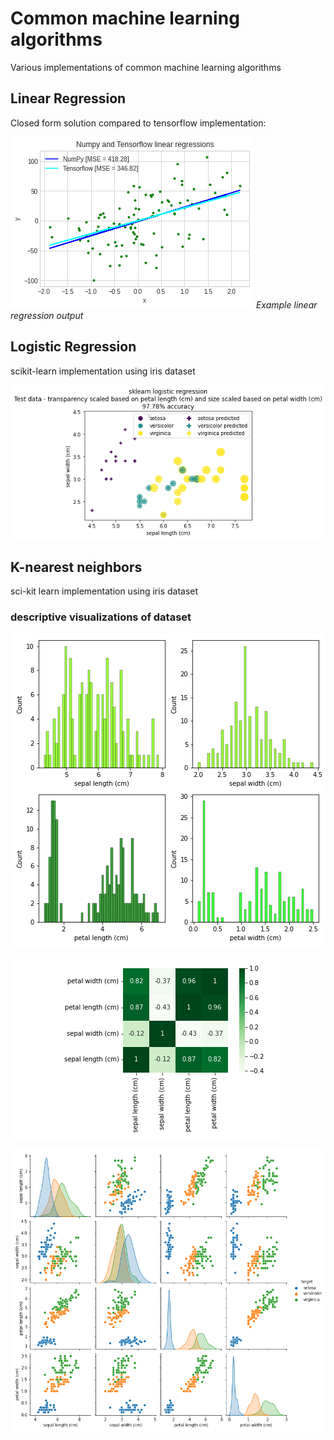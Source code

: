 # Common machine learning algorithms

Various implementations of common machine learning algorithms

## Linear Regression
Closed form solution compared to tensorflow implementation:

![Example linear regression output](./linear_regression/linear_regression.png)
*Example linear regression output*

## Logistic Regression
scikit-learn implementation using iris dataset

![Logistic regression classification of iris dataset](./logistic_regression/sklearn_logistic_regression.png)

## K-nearest neighbors

sci-kit learn implementation using iris dataset

### descriptive visualizations of dataset

![Histograms](./knn/knn_histograms.png)

![Correlation matrix](./knn/knn_corr_matrix.png) 

![Pair plots](./knn/knn_pairplots.png)
